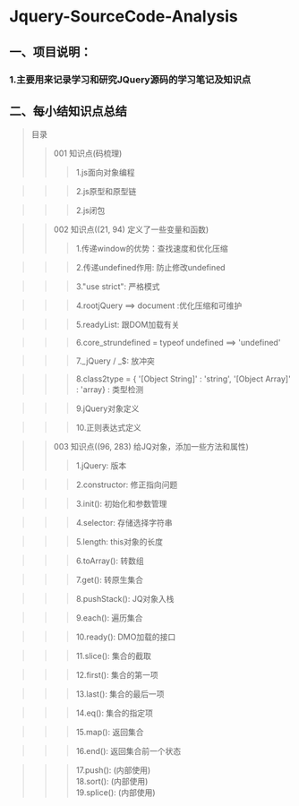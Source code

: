 # Jquery-SourceCode-Analysis
## 一、项目说明：
### 1.主要用来记录学习和研究JQuery源码的学习笔记及知识点


## 二、每小结知识点总结
> 目录
>> 001 知识点(码梳理)
>>> 1.js面向对象编程

>>> 2.js原型和原型链

>>> 2.js闭包

>> 002 知识点((21, 94) 定义了一些变量和函数)
>>> 1.传递window的优势：查找速度和优化压缩

>>> 2.传递undefined作用: 防止修改undefined

>>> 3."use strict": 严格模式

>>> 4.rootjQuery ==> document :优化压缩和可维护

>>> 5.readyList: 跟DOM加载有关

>>> 6.core_strundefined = typeof undefined ==> 'undefined'

>>> 7._jQuery / _$: 放冲突

>>> 8.class2type = { '[Object String]' : 'string', '[Object Array]' : 'array} : 类型检测

>>> 9.jQuery对象定义

>>> 10.正则表达式定义

>> 003 知识点((96, 283) 给JQ对象，添加一些方法和属性)
>>> 1.jQuery: 版本

>>> 2.constructor: 修正指向问题

>>> 3.init(): 初始化和参数管理

>>> 4.selector: 存储选择字符串

>>> 5.length: this对象的长度

>>> 6.toArray(): 转数组

>>> 7.get(): 转原生集合

>>> 8.pushStack(): JQ对象入栈

>>> 9.each(): 遍历集合

>>> 10.ready(): DMO加载的接口

>>> 11.slice(): 集合的截取

>>> 12.first(): 集合的第一项

>>> 13.last(): 集合的最后一项

>>> 14.eq(): 集合的指定项

>>> 15.map(): 返回集合

>>> 16.end(): 返回集合前一个状态

>>> 17.push(): (内部使用)  
>>> 18.sort(): (内部使用)  
>>> 19.splice(): (内部使用)  

